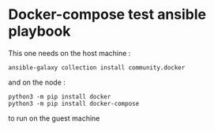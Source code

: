 # Docker-compose test ansible playbook
This one needs 
on the host machine :
```
ansible-galaxy collection install community.docker
```
and on the node :
```
python3 -m pip install docker
python3 -m pip install docker-compose
```
to run on the guest machine
